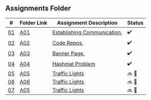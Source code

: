 ## Assignments Folder

|                                                  #                                                   | Folder Link                                                                                           | Assignment Description                                                                                                        | Status |
| :--------------------------------------------------------------------------------------------------: | ----------------------------------------------------------------------------------------------------- | ----------------------------------------------------------------------------------------------------------------------------- | ------ |
| [01](https://docs.google.com/spreadsheets/d/1jAkhTTA8b8BxF5ckkyct44jOz8PNmREB9QxGERVDSeY/edit#gid=0) | [A01](https://docs.google.com/spreadsheets/d/1jAkhTTA8b8BxF5ckkyct44jOz8PNmREB9QxGERVDSeY/edit#gid=0) | [Establishing Communication.](https://docs.google.com/spreadsheets/d/1jAkhTTA8b8BxF5ckkyct44jOz8PNmREB9QxGERVDSeY/edit#gid=0)          |:heavy_check_mark: |
| [02](https://github.com/LoicKonan/4883-PT-Konan/tree/master/Assignments) | [A02](https://github.com/LoicKonan/4883-PT-Konan/tree/master/Assignments)                             | [Code Repos.](https://github.com/LoicKonan/4883-PT-Konan/tree/master/Assignments)                                                      | :heavy_check_mark: |
| [03](./A03) | [A03](./A03) | [Banner Page.](A03)                | :heavy_check_mark: |
| [04](./A04) | [A04](./A04) | [Hashmat Problem](A04)             | :heavy_check_mark: |
| [05](./A05) | [A05](./A05) | [Traffic Lights](A05)              | :soon: 🔴|
| [06](./A06) | [A06](./A06) | [Traffic Lights](A06)              | :soon: 🔴|
| [07](./A07) | [A05](./A07) | [Traffic Lights](A07)              | :soon: 🔴|
